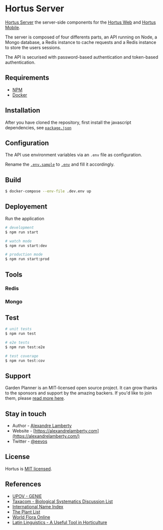# Hortus Server

[Hortus Server](https://github.com/alexandrelamberty/hortus-server) the server-side components for the [Hortus Web](https://github.com/alexandrelamberty/hortus-web) and [Hortus Mobile](https://github.com/alexandrelamberty/hortus-mobile).

The server is composed of four differents parts, an API running on Node, a Mongo database, a Redis instance to cache requests and a Redis instance to store the users sessions.

The API is securised with password-based authentication and token-based authentication.

## Requirements

- [NPM](https://www.npmjs.com/)
- [Docker](https://www.docker.com/)

## Installation

After you have cloned the repository, first install the javascript dependencies, see [`package.json`](package.json)

## Configuration

The API use environment variables via an `.env` file as configuration.

Rename the [`.env.sample`](.env.sample) to [`.env`](.env) and fill it accordingly.

## Build

```bash
$ docker-compose --env-file .dev.env up
```

## Deployement

Run the application

```bash
# development
$ npm run start

# watch mode
$ npm run start:dev

# production mode
$ npm run start:prod
```

## Tools

### Redis

### Mongo

## Test

```bash
# unit tests
$ npm run test

# e2e tests
$ npm run test:e2e

# test coverage
$ npm run test:cov
```

## Support

Garden Planner is an MIT-licensed open source project. It can grow thanks to the sponsors and support by the amazing backers. If you'd like to join them, please [read more here](https://github.com/alexandrelamberty/garden-planner-backend/blob/master/SUPPORT.md).

## Stay in touch

- Author - [Alexandre Lamberty](mailto:mail@alexandrelamberty.com?subject=[GitHub]%20Garden%20Planner%20Backend)
- Website - [https://alexandrelamberty.com](https://alexandrelamberty.com/)
- Twitter - [@eevos](https://twitter.com/eevos)

## License

Hortus is [MIT licensed](LI<CENSE).

## References

- [UPOV - GENIE](https://www.upov.int/genie/index.xhtml)
- [Taxacom - Biological Systematics Discussion List](http://mailman.nhm.ku.edu/cgi-bin/mailman/listinfo/taxacom)
- [International Name Index](https://www.ipni.org/)
- [The Plant List](http://www.theplantlist.org/)
- [World Flora Online](http://www.worldfloraonline.org/)
- [Latin Linguistics - A Useful Tool in Horticulture](https://hortnews.extension.iastate.edu/1999/7-23-1999/latin.html)
